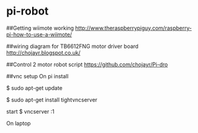 # pi-robot

##Getting wiimote working
http://www.theraspberrypiguy.com/raspberry-pi-how-to-use-a-wiimote/

##wiring diagram for TB6612FNG motor driver board
http://chojayr.blogspot.co.uk/

##Control 2 motor robot script
https://github.com/chojayr/Pi-dro

##vnc setup
On pi install

$ sudo apt-get update

$ sudo apt-get install tightvncserver

start
$ vncserver :1

On laptop


